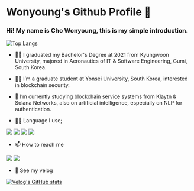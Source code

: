 # Wonyoung's Github Profile 👋

### Hi! My name is Cho Wonyoung, this is my simple introduction.

[![Top Langs](https://github-readme-stats.vercel.app/api/top-langs/?username=cliffclimber-721)](https://github.com/cliffclimber-721/github-readme-stats)

- 🧑‍🎓 I graduated my Bachelor's Degree at 2021 from Kyungwoon University, majored in Aeronautics of IT & Software Engineering, Gumi, South Korea.

- 🧑‍🎓 I’m a graduate student at Yonsei University, South Korea, interested in blockchain security.

- 🌱 I’m currently studying blockchain service systems from Klaytn & Solana Networks, also on artificial intelligence, especially on NLP for authentication.

- 🧑‍💻 Language I use; 

<img src="https://img.shields.io/badge/-Python-blue?style=flat-square&logo=python&logoColor=white"/> <img src="https://img.shields.io/badge/-JupyterNotebook-orange?style=flat-square&logo=jupyter-notebook&logoColor=white"/> <img src="https://img.shields.io/badge/-Solidity-black?style=flat-square&logo=solidity&logoColor=white"/> <img src="https://img.shields.io/badge/-Javascript-yellow?style=flat-square&logo=javascript&logoColor=white"/>

- 📫 How to reach me

<a href="cliffclimber721@gmail.com"><img src="https://img.shields.io/badge/-Gmail-red?style=flat-square&logo=gmail&logoColor=white"/></a>
<a href="cliffclimber.tistory.com"><img src="https://img.shields.io/badge/-Tistory-brown?style=flat-square&logo=tistory&logoColor=white"/></a>

- 👀 See my velog

[![Velog's GitHub stats](https://velog-readme-stats.vercel.app/api?name=cliffclimber721)](https://velog.io/@cliffclimber721)
